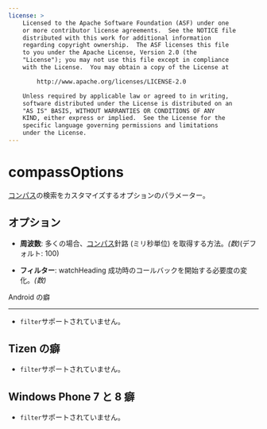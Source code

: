 ```yaml
---
license: >
    Licensed to the Apache Software Foundation (ASF) under one
    or more contributor license agreements.  See the NOTICE file
    distributed with this work for additional information
    regarding copyright ownership.  The ASF licenses this file
    to you under the Apache License, Version 2.0 (the
    "License"); you may not use this file except in compliance
    with the License.  You may obtain a copy of the License at

        http://www.apache.org/licenses/LICENSE-2.0

    Unless required by applicable law or agreed to in writing,
    software distributed under the License is distributed on an
    "AS IS" BASIS, WITHOUT WARRANTIES OR CONDITIONS OF ANY
    KIND, either express or implied.  See the License for the
    specific language governing permissions and limitations
    under the License.
---
```


# compassOptions

<a href="../compass.html">コンパス</a>の検索をカスタマイズするオプションのパラメーター。

## オプション

*   **周波数**: 多くの場合、<a href="../compass.html">コンパス</a>針路 (ミリ秒単位) を取得する方法。*(数)*(デフォルト: 100)

*   **フィルター**: watchHeading 成功時のコールバックを開始する必要度の変化。*(数)*

Android の癖

---

*   `filter`サポートされていません。

## Tizen の癖

*   `filter`サポートされていません。

## Windows Phone 7 と 8 癖

*   `filter`サポートされていません。